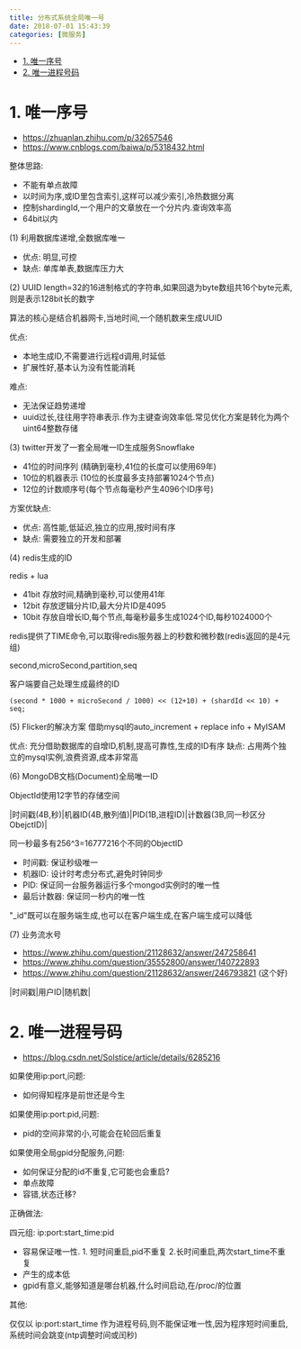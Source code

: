 ```yaml
---
title: 分布式系统全局唯一号
date: 2018-07-01 15:43:39
categories: [微服务]
---
```


<!-- TOC -->

- [1. 唯一序号](#1-唯一序号)
- [2. 唯一进程号码](#2-唯一进程号码)

<!-- /TOC -->



<a id="markdown-1-唯一序号" name="1-唯一序号"></a>
# 1. 唯一序号

* https://zhuanlan.zhihu.com/p/32657546 
* https://www.cnblogs.com/baiwa/p/5318432.html


整体思路:
* 不能有单点故障
* 以时间为序,或ID里包含索引,这样可以减少索引,冷热数据分离
* 控制shardingId,一个用户的文章放在一个分片内.查询效率高
* 64bit以内

(1) 利用数据库递增,全数据库唯一
* 优点: 明显,可控
* 缺点: 单库单表,数据库压力大

(2) UUID length=32的16进制格式的字符串,如果回退为byte数组共16个byte元素,则是表示128bit长的数字

算法的核心是结合机器网卡,当地时间,一个随机数来生成UUID

优点:
* 本地生成ID,不需要进行远程d调用,时延低
* 扩展性好,基本认为没有性能消耗

难点:
* 无法保证趋势递增
* uuid过长,往往用字符串表示.作为主键查询效率低.常见优化方案是转化为两个uint64整数存储


(3) twitter开发了一套全局唯一ID生成服务Snowflake
* 41位的时间序列 (精确到毫秒,41位的长度可以使用69年)
* 10位的机器表示 (10位的长度最多支持部署1024个节点)
* 12位的计数顺序号(每个节点每毫秒产生4096个ID序号)

方案优缺点:
* 优点: 高性能,低延迟,独立的应用,按时间有序
* 缺点: 需要独立的开发和部署

(4) redis生成的ID

redis + lua

* 41bit 存放时间,精确到毫秒,可以使用41年
* 12bit 存放逻辑分片ID,最大分片ID是4095
* 10bit 存放自增长ID,每个节点,每毫秒最多生成1024个ID,每秒1024000个

redis提供了TIME命令,可以取得redis服务器上的秒数和微秒数(redis返回的是4元组)

second,microSecond,partition,seq  

客户端要自己处理生成最终的ID
```
(second * 1000 + microSecond / 1000) << (12+10) + (shardId << 10) + seq;
```

(5) Flicker的解决方案
借助mysql的auto_increment + replace info + MyISAM

优点: 充分借助数据库的自增ID,机制,提高可靠性,生成的ID有序
缺点: 占用两个独立的mysql实例,浪费资源,成本非常高


(6) MongoDB文档(Document)全局唯一ID

ObjectId使用12字节的存储空间

|时间戳(4B,秒)|机器ID(4B,散列值)|PID(1B,进程ID)|计数器(3B,同一秒区分ObejctID)|

同一秒最多有256^3=16777216个不同的ObjectID

* 时间戳: 保证秒级唯一
* 机器ID: 设计时考虑分布式,避免时钟同步
* PID: 保证同一台服务器运行多个mongod实例时的唯一性
* 最后计数器: 保证同一秒内的唯一性

"_id"既可以在服务端生成,也可以在客户端生成,在客户端生成可以降低


(7) 业务流水号

* https://www.zhihu.com/question/21128632/answer/247258641
* https://www.zhihu.com/question/35552800/answer/140722893
* https://www.zhihu.com/question/21128632/answer/246793821 (这个好) 

|时间戳|用户ID|随机数|


<a id="markdown-2-唯一进程号码" name="2-唯一进程号码"></a>
# 2. 唯一进程号码

* https://blog.csdn.net/Solstice/article/details/6285216


如果使用ip:port,问题:
* 如何得知程序是前世还是今生

如果使用ip:port:pid,问题:
* pid的空间非常的小,可能会在轮回后重复

如果使用全局gpid分配服务,问题:
* 如何保证分配的id不重复,它可能也会重启?
* 单点故障
* 容错,状态迁移?

正确做法:

四元组: ip:port:start_time:pid
* 容易保证唯一性. 1. 短时间重启,pid不重复 2.长时间重启,两次start_time不重复
* 产生的成本低
* gpid有意义,能够知道是哪台机器,什么时间启动,在/proc/的位置

其他:

仅仅以 ip:port:start_time 作为进程号码,则不能保证唯一性,因为程序短时间重启,系统时间会跳变(ntp调整时间或闰秒)
